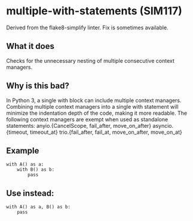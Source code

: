 # multiple-with-statements (SIM117)
Derived from the flake8-simplify linter.
Fix is sometimes available.
## What it does
Checks for the unnecessary nesting of multiple consecutive context
managers.
## Why is this bad?
In Python 3, a single with block can include multiple context
managers.
Combining multiple context managers into a single with statement
will minimize the indentation depth of the code, making it more
readable.
The following context managers are exempt when used as standalone
statements:
anyio.{CancelScope, fail_after, move_on_after}
asyncio.{timeout, timeout_at}
trio.{fail_after, fail_at, move_on_after, move_on_at}
## Example
```
with A() as a:
    with B() as b:
        pass
```
## Use instead:
```
with A() as a, B() as b:
    pass
```